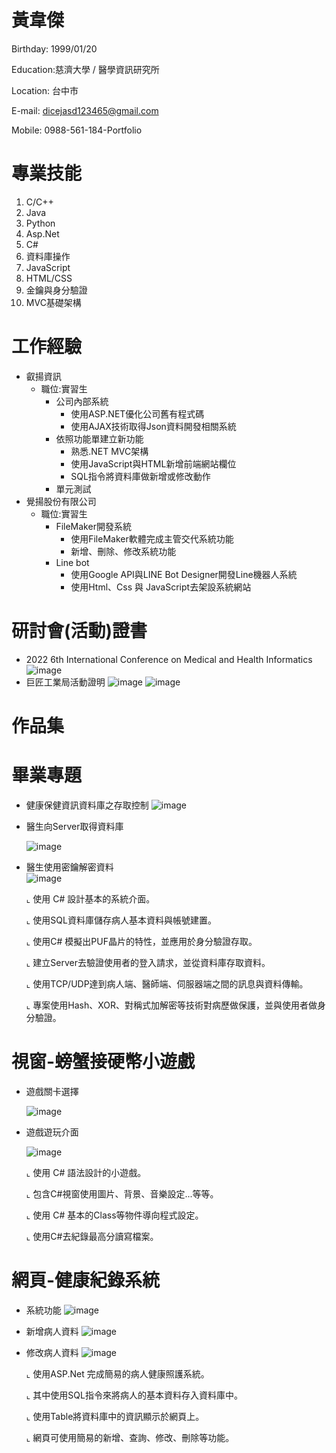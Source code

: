 # 黃韋傑 
Birthday: 1999/01/20

Education:慈濟大學 / 醫學資訊研究所 

Location: 台中市 

E-mail: dicejasd123465@gmail.com 

Mobile: 0988-561-184-Portfolio 

# 專業技能
1.	C/C++
2.	Java
3.	Python
4.	Asp.Net
5.	C#
6.	資料庫操作
7.	JavaScript
8.	HTML/CSS
9.	金鑰與身分驗證
10.	MVC基礎架構

# 工作經驗
* 叡揚資訊 
  * 職位:實習生
      * 公司內部系統
         * 使用ASP.NET優化公司舊有程式碼
         * 使用AJAX技術取得Json資料開發相關系統
      * 依照功能單建立新功能
         * 熟悉.NET MVC架構
         * 使用JavaScript與HTML新增前端網站欄位
         * SQL指令將資料庫做新增或修改動作
      * 單元測試
* 覺揚股份有限公司
  * 職位:實習生
    * FileMaker開發系統
      * 使用FileMaker軟體完成主管交代系統功能
      * 新增、刪除、修改系統功能
    * Line bot
      * 使用Google API與LINE Bot Designer開發Line機器人系統
      * 使用Html、Css 與 JavaScript去架設系統網站

# 研討會(活動)證書
  * 2022 6th International Conference on Medical and Health Informatics
  ![image](KY5035-2.jpg)
 * 巨匠工業局活動證明
  ![image](巨匠證明.png)
  ![image](巨匠證明2.png)
# 作品集
# 畢業專題
* 健康保健資訊資料庫之存取控制
  ![image](專題作品-認證.png)
* 醫生向Server取得資料庫

  ![image](專題作品-醫生接收病歷.png)
* 醫生使用密鑰解密資料  
  ![image](專題作品-醫生解密.png)
  
  ⌞ 使用 C# 設計基本的系統介面。
  
  ⌞ 使用SQL資料庫儲存病人基本資料與帳號建置。
  
  ⌞ 使用C# 模擬出PUF晶片的特性，並應用於身分驗證存取。
  
  ⌞ 建立Server去驗證使用者的登入請求，並從資料庫存取資料。
  
  ⌞ 使用TCP/UDP達到病人端、醫師端、伺服器端之間的訊息與資料傳輸。
  
  ⌞ 專案使用Hash、XOR、對稱式加解密等技術對病歷做保護，並與使用者做身分驗證。
  
# 視窗-螃蟹接硬幣小遊戲
* 遊戲關卡選擇

  ![image](螃蟹接硬幣1.png)
* 遊戲遊玩介面

  ![image](螃蟹接硬幣2.png)
  
    ⌞ 使用 C# 語法設計的小遊戲。
  
    ⌞ 包含C#視窗使用圖片、背景、音樂設定...等等。
  
    ⌞ 使用 C# 基本的Class等物件導向程式設定。
  
    ⌞ 使用C#去紀錄最高分讀寫檔案。
  
# 網頁-健康紀錄系統
* 系統功能
  ![image](健康照護系統1.png)
* 新增病人資料
  ![image](健康照護系統-新增.png)
  
* 修改病人資料
  ![image](健康照護系統-修改.png)

  ⌞ 使用ASP.Net 完成簡易的病人健康照護系統。
  
  ⌞ 其中使用SQL指令來將病人的基本資料存入資料庫中。
  
  ⌞ 使用Table將資料庫中的資訊顯示於網頁上。
  
  ⌞ 網頁可使用簡易的新增、查詢、修改、刪除等功能。
  
  
  
